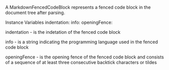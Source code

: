 A MarkdownFencedCodeBlock represents a fenced code block in the document tree after parsing.

Instance Variables
	indentation:			<SmallInteger>
	info:						<ByteString>
	openingFence:	<ByteString>

indentation
	- is the indetation of the fenced code block

info
	- is a string indicating the programming language used in the fenced code block

openingFence
	- is the opening fence of the fenced code block and 
	consists of a sequence of at least three consecutive backtick characters or tildes
